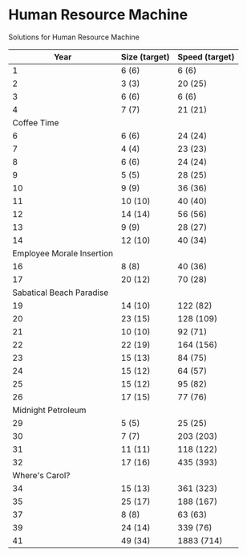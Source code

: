 # Human Resource Machine

Solutions for Human Resource Machine

| Year | Size (target) | Speed (target) |
| ---- | ------------- | -------------- |
| 1    | 6 (6)         | 6 (6)          |
| 2    | 3 (3)         | 20 (25)        |
| 3    | 6 (6)         | 6 (6)          |
| 4    | 7 (7)         | 21 (21)        |
| Coffee Time                           |
| 6    | 6 (6)         | 24 (24)        |
| 7    | 4 (4)         | 23 (23)        |
| 8    | 6 (6)         | 24 (24)        |
| 9    | 5 (5)         | 28 (25)        |
| 10   | 9 (9)         | 36 (36)        |
| 11   | 10 (10)       | 40 (40)        |
| 12   | 14 (14)       | 56 (56)        |
| 13   | 9 (9)         | 28 (27)        |
| 14   | 12 (10)       | 40 (34)        |
| Employee Morale Insertion             |
| 16   | 8 (8)         | 40 (36)        |
| 17   | 20 (12)       | 70 (28)        |
| Sabatical Beach Paradise              |
| 19   | 14 (10)       | 122 (82)       |
| 20   | 23 (15)       | 128 (109)      |
| 21   | 10 (10)       | 92 (71)        |
| 22   | 22 (19)       | 164 (156)      |
| 23   | 15 (13)       | 84 (75)        |
| 24   | 15 (12)       | 64 (57)        |
| 25   | 15 (12)       | 95 (82)        |
| 26   | 17 (15)       | 77 (76)        |
| Midnight Petroleum                    |
| 29   | 5 (5)         | 25 (25)        |
| 30   | 7 (7)         | 203 (203)      |
| 31   | 11 (11)       | 118 (122)      |
| 32   | 17 (16)       | 435 (393)      |
| Where's Carol?                        |
| 34   | 15 (13)       | 361 (323)      |
| 35   | 25 (17)       | 188 (167)      |
| 37   | 8 (8)         | 63 (63)        |
| 39   | 24 (14)       | 339 (76)       |
| 41   | 49 (34)       | 1883 (714)     |